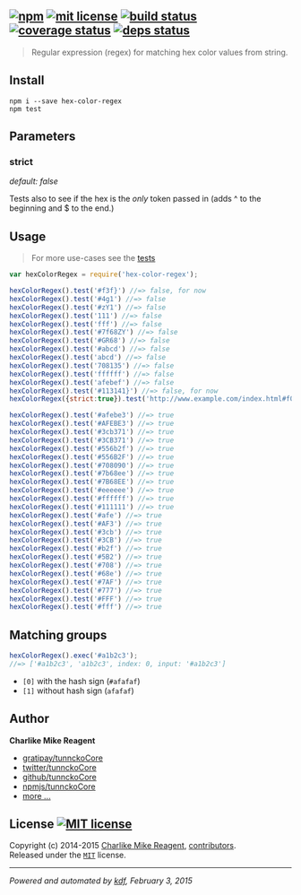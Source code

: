## [![npm][npmjs-img]][npmjs-url] [![mit license][license-img]][license-url] [![build status][travis-img]][travis-url] [![coverage status][coveralls-img]][coveralls-url] [![deps status][daviddm-img]][daviddm-url]

> Regular expression (regex) for matching hex color values from string.

## Install
```
npm i --save hex-color-regex
npm test
```

## Parameters

### strict 

_default: false_

Tests also to see if the hex is the _only_ token passed in (adds ^ to the beginning and $ to the end.)

## Usage
> For more use-cases see the [tests](./test.js)

```js
var hexColorRegex = require('hex-color-regex');

hexColorRegex().test('#f3f}') //=> false, for now
hexColorRegex().test('#4g1') //=> false
hexColorRegex().test('#zY1') //=> false
hexColorRegex().test('111') //=> false
hexColorRegex().test('fff') //=> false
hexColorRegex().test('#7f68ZY') //=> false
hexColorRegex().test('#GR68') //=> false
hexColorRegex().test('#abcd') //=> false
hexColorRegex().test('abcd') //=> false
hexColorRegex().test('708135') //=> false
hexColorRegex().test('ffffff') //=> false
hexColorRegex().test('afebef') //=> false
hexColorRegex().test('#113141}') //=> false, for now
hexColorRegex({strict:true}).test('http://www.example.com/index.html#f06d06}') //=> false

hexColorRegex().test('#afebe3') //=> true
hexColorRegex().test('#AFEBE3') //=> true
hexColorRegex().test('#3cb371') //=> true
hexColorRegex().test('#3CB371') //=> true
hexColorRegex().test('#556b2f') //=> true
hexColorRegex().test('#556B2F') //=> true
hexColorRegex().test('#708090') //=> true
hexColorRegex().test('#7b68ee') //=> true
hexColorRegex().test('#7B68EE') //=> true
hexColorRegex().test('#eeeeee') //=> true
hexColorRegex().test('#ffffff') //=> true
hexColorRegex().test('#111111') //=> true
hexColorRegex().test('#afe') //=> true
hexColorRegex().test('#AF3') //=> true
hexColorRegex().test('#3cb') //=> true
hexColorRegex().test('#3CB') //=> true
hexColorRegex().test('#b2f') //=> true
hexColorRegex().test('#5B2') //=> true
hexColorRegex().test('#708') //=> true
hexColorRegex().test('#68e') //=> true
hexColorRegex().test('#7AF') //=> true
hexColorRegex().test('#777') //=> true
hexColorRegex().test('#FFF') //=> true
hexColorRegex().test('#fff') //=> true
```


## Matching groups

```js
hexColorRegex().exec('#a1b2c3');
//=> ['#a1b2c3', 'a1b2c3', index: 0, input: '#a1b2c3']
```

- `[0]` with the hash sign (`#afafaf`)
- `[1]` without hash sign (`afafaf`)


## Author
**Charlike Mike Reagent**
+ [gratipay/tunnckoCore][author-gratipay]
+ [twitter/tunnckoCore][author-twitter]
+ [github/tunnckoCore][author-github]
+ [npmjs/tunnckoCore][author-npmjs]
+ [more ...][contrib-more]


## License [![MIT license][license-img]][license-url]
Copyright (c) 2014-2015 [Charlike Mike Reagent][contrib-more], [contributors][contrib-graf].  
Released under the [`MIT`][license-url] license.


[npmjs-url]: http://npm.im/hex-color-regex
[npmjs-img]: https://img.shields.io/npm/v/hex-color-regex.svg?style=flat&label=hex-color-regex

[coveralls-url]: https://coveralls.io/r/regexps/hex-color-regex?branch=master
[coveralls-img]: https://img.shields.io/coveralls/regexps/hex-color-regex.svg?style=flat

[license-url]: https://github.com/regexps/hex-color-regex/blob/master/license.md
[license-img]: https://img.shields.io/badge/license-MIT-blue.svg?style=flat

[travis-url]: https://travis-ci.org/regexps/hex-color-regex
[travis-img]: https://img.shields.io/travis/regexps/hex-color-regex.svg?style=flat

[daviddm-url]: https://david-dm.org/regexps/hex-color-regex
[daviddm-img]: https://img.shields.io/david/dev/regexps/hex-color-regex.svg?style=flat

[author-gratipay]: https://gratipay.com/tunnckoCore
[author-twitter]: https://twitter.com/tunnckoCore
[author-github]: https://github.com/tunnckoCore
[author-npmjs]: https://npmjs.org/~tunnckocore

[contrib-more]: http://j.mp/1stW47C
[contrib-graf]: https://github.com/regexps/hex-color-regex/graphs/contributors

***

_Powered and automated by [kdf](https://github.com/tunnckoCore), February 3, 2015_